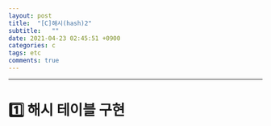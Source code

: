 ```yaml
---
layout: post
title:  "[C]해시(hash)2"
subtitle:   ""
date: 2021-04-23 02:45:51 +0900
categories: c
tags: etc
comments: true 
---
```


* * *
<h1>1️⃣ 해시 테이블 구현</h1>